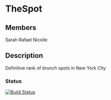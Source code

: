 TheSpot
=======

Members
--------
Sarah
Rafael
Nicolle

Description
-----------
Definitive rank of brunch spots in New York City

### Status
[![Build Status](https://travis-ci.org/mud-turtles-2014/TheSpot.svg)](https://travis-ci.org/mud-turtles-2014/TheSpot)
